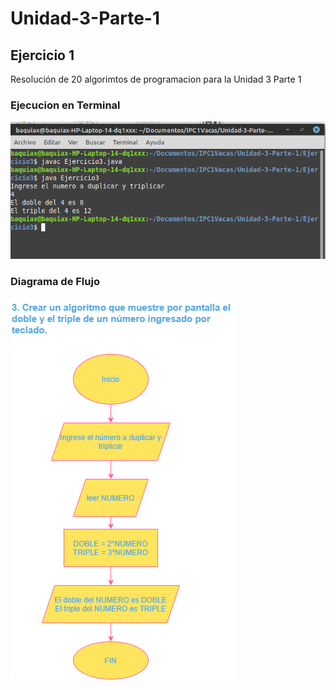 # Unidad-3-Parte-1

## Ejercicio 1

Resolución de 20 algorimtos de programacion para la Unidad 3 Parte 1

### Ejecucion en Terminal

![Terminal](Ej3.png)

### Diagrama de Flujo

![Diagrama de flujo](3.png)

